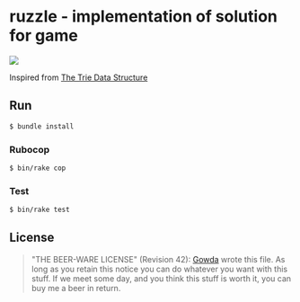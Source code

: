 # ruzzle - implementation of solution for game
![](https://github.com/gowda/ruzzle/workflows/lint-and-test/badge.svg)

Inspired from [The Trie Data Structure](https://www.toptal.com/java/the-trie-a-neglected-data-structure)

## Run
```bash
$ bundle install
```

### Rubocop
```bash
$ bin/rake cop
```

### Test
```bash
$ bin/rake test
```

## License
> "THE BEER-WARE LICENSE" (Revision 42):
> [Gowda](https://github.com/gowda) wrote this file.  As long as you retain
> this notice you can do whatever you want with this stuff. If we meet
> some day, and you think this stuff is worth it, you can buy me a beer
> in return.
